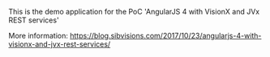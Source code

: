 This is the demo application for the PoC 'AngularJS 4 with VisionX and JVx REST services'

More information: https://blog.sibvisions.com/2017/10/23/angularjs-4-with-visionx-and-jvx-rest-services/
